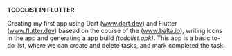 **TODOLIST IN FLUTTER**

Creating my first app using Dart (www.dart.dev) and Flutter (www.flutter.dev) basead on the course of the (www.balta.io), writing icons in the app and generating a app build _(todolist.apk)_. This app is a basic to-do list, where we can create and delete tasks, and mark completed the task.  
